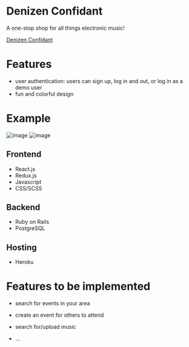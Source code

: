 # Denizen Confidant
A one-stop shop for all things electronic music!

[Denizen Confidant](https://denizen-confidant.herokuapp.com/?#/)


# Features
* user authentication: users can sign up, log in and out, or log in as a demo user
* fun and colorful design

# Example
![image](https://user-images.githubusercontent.com/16979527/84522839-54c50200-aca5-11ea-9960-6f64fff32bb4.png)
![image](https://user-images.githubusercontent.com/16979527/84522663-0ca5df80-aca5-11ea-929f-67556b3a08cd.png)

## Frontend
* React.js
* Redux.js
* Javascript
* CSS/SCSS

## Backend
* Ruby on Rails
* PostgreSQL

## Hosting
* Heroku



# Features to be implemented
* search for events in your area
* create an event for others to attend
* search for/upload music









* ...

